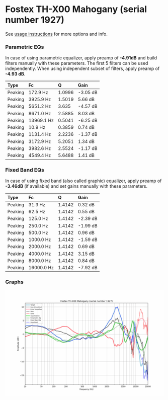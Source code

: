 # Fostex TH-X00 Mahogany (serial number 1927)
See [usage instructions](https://github.com/jaakkopasanen/AutoEq#usage) for more options and info.

### Parametric EQs
In case of using parametric equalizer, apply preamp of **-4.91dB** and build filters manually
with these parameters. The first 5 filters can be used independently.
When using independent subset of filters, apply preamp of **-4.93 dB**.

| Type    | Fc         |      Q | Gain     |
|:--------|:-----------|:-------|:---------|
| Peaking | 172.9 Hz   | 1.0996 | -3.05 dB |
| Peaking | 3925.9 Hz  | 1.5019 | 5.66 dB  |
| Peaking | 5651.2 Hz  | 3.635  | -4.57 dB |
| Peaking | 8671.0 Hz  | 2.5885 | 8.03 dB  |
| Peaking | 13969.1 Hz | 0.5041 | -6.25 dB |
| Peaking | 10.9 Hz    | 0.3859 | 0.74 dB  |
| Peaking | 1131.4 Hz  | 2.2236 | -1.37 dB |
| Peaking | 3172.9 Hz  | 5.2051 | 1.34 dB  |
| Peaking | 3982.6 Hz  | 2.5524 | -1.17 dB |
| Peaking | 4549.4 Hz  | 5.6488 | 1.41 dB  |

### Fixed Band EQs
In case of using fixed band (also called graphic) equalizer, apply preamp of **-3.46dB**
(if available) and set gains manually with these parameters.

| Type    | Fc         |      Q | Gain     |
|:--------|:-----------|:-------|:---------|
| Peaking | 31.3 Hz    | 1.4142 | 0.32 dB  |
| Peaking | 62.5 Hz    | 1.4142 | 0.55 dB  |
| Peaking | 125.0 Hz   | 1.4142 | -2.39 dB |
| Peaking | 250.0 Hz   | 1.4142 | -1.99 dB |
| Peaking | 500.0 Hz   | 1.4142 | 0.96 dB  |
| Peaking | 1000.0 Hz  | 1.4142 | -1.59 dB |
| Peaking | 2000.0 Hz  | 1.4142 | 0.69 dB  |
| Peaking | 4000.0 Hz  | 1.4142 | 3.15 dB  |
| Peaking | 8000.0 Hz  | 1.4142 | 0.84 dB  |
| Peaking | 16000.0 Hz | 1.4142 | -7.92 dB |

### Graphs
![](./Fostex%20TH-X00%20Mahogany%20(serial%20number%201927).png)